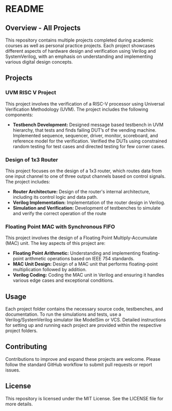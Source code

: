 # README

## Overview - All Projects
This repository contains multiple projects completed during academic courses as well as personal practice projects. Each project showcases different aspects of hardware design and verification using Verilog and SystemVerilog, with an emphasis on understanding and implementing various digital design concepts.

## Projects

### UVM RISC V Project
This project involves the verification of a RISC-V processor using Universal Verification Methodology (UVM). The project includes the following components:
- **Testbench Development:** Designed message based testbench in UVM hierarchy, that tests and finds failing DUT’s of the vending machine. Implemented sequence, sequencer, driver, monitor, scoreboard, and reference model for the verification. Verified the DUTs using constrained random testing for test cases and directed testing for few corner cases.

### Design of 1x3 Router
This project focuses on the design of a 1x3 router, which routes data from one input channel to one of three output channels based on control signals. The project includes:
- **Router Architecture:** Design of the router's internal architecture, including its control logic and data path.
- **Verilog Implementation:** Implementation of the router design in Verilog.
- **Simulation and Verification:** Development of testbenches to simulate and verify the correct operation of the route

### Floating Point MAC with Synchronous FIFO 
This project involves the design of a Floating Point Multiply-Accumulate (MAC) unit. The key aspects of this project are:
- **Floating Point Arithmetic:** Understanding and implementing floating-point arithmetic operations based on IEEE 754 standards.
- **MAC Unit Design:** Design of a MAC unit that performs floating-point multiplication followed by addition.
- **Verilog Coding:** Coding the MAC unit in Verilog and ensuring it handles various edge cases and exceptional conditions.


## Usage
Each project folder contains the necessary source code, testbenches, and documentation. To run the simulations and tests, use a Verilog/SystemVerilog simulator like ModelSim or VCS. Detailed instructions for setting up and running each project are provided within the respective project folders.

## Contributing
Contributions to improve and expand these projects are welcome. Please follow the standard GitHub workflow to submit pull requests or report issues.

## License
This repository is licensed under the MIT License. See the LICENSE file for more details.
